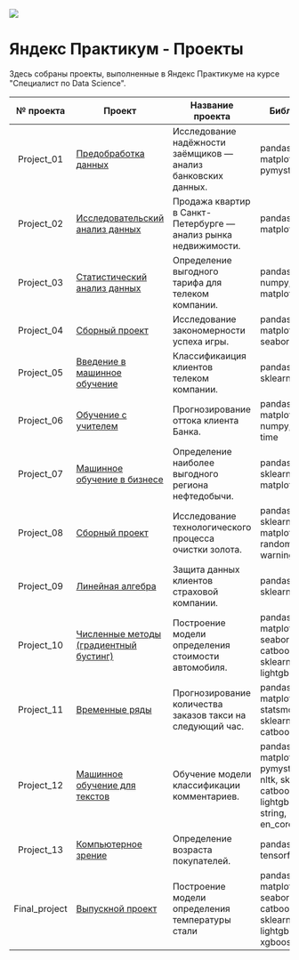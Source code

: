 ![](https://camo.githubusercontent.com/a2ac81a35fa82501f84d6ee52f4dedaffc233f32d5dfabe0a1074311a9be5be7/68747470733a2f2f6d69726f2e6d656469756d2e636f6d2f6d61782f313430302f302a75565030577745574f747048733430452e706e67)

# Яндекс Практикум - Проекты
Здесь собраны проекты, выполненные в Яндекс Практикуме на курсе "Специалист по Data Science".


|№ проекта|Проект|Название проекта|Библиотека|
|:---:|---|---|---|
|Project_01|[Предобработка данных](https://github.com/bitfounder/Yandex-Practicum/tree/main/Project_01)|Исследование надёжности заёмщиков — анализ банковских данных.|pandas, matplotlib, pymystem3|
|Project_02|[Исследовательский анализ данных](https://github.com/bitfounder/Yandex-Practicum/tree/main/Project_02)|Продажа квартир в Санкт-Петербурге — анализ рынка недвижимости.|pandas, matplotlib|
|Project_03|[Статистический анализ данных](https://github.com/bitfounder/Yandex-Practicum/tree/main/Project_03)|Определение выгодного тарифа для телеком компании.|pandas, math, numpy, matplotlib, scipy|
|Project_04|[Сборный проект](https://github.com/bitfounder/Yandex-Practicum/tree/main/Project_04)|Исследование закономерности успеха игры.|pandas, numpy, matplotlib, scipy, seaborn|
|Project_05|[Введение в машинное обучение](https://github.com/bitfounder/Yandex-Practicum/tree/main/Project_05)|Классификаиция клиентов телеком компании.|pandas, numpy, sklearn, time|
|Project_06|[Обучение с учителем](https://github.com/bitfounder/Yandex-Practicum/tree/main/Project_06)|Прогнозирование оттока клиента Банка.|pandas, matplotlib, numpy, sklearn, time|
|Project_07|[Машинное обучение в бизнесе](https://github.com/bitfounder/Yandex-Practicum/tree/main/Project_07)|Определение наиболее выгодного региона нефтедобычи.|pandas, numpy, sklearn, scipy, matplotlib|
|Project_08|[Сборный проект](https://github.com/bitfounder/Yandex-Practicum/tree/main/Project_08)|Исследование технологического процесса очистки золота.|pandas, numpy, sklearn, matplotlib, random, warnings|
|Project_09|[Линейная алгебра](https://github.com/bitfounder/Yandex-Practicum/tree/main/Project_09)|Защита данных клиентов страховой компании.|pandas, numpy, sklearn|
|Project_10|[Численные методы (градиентный бустинг)](https://github.com/bitfounder/Yandex-Practicum/tree/main/Project_10)|Построение модели определения стоимости автомобиля.|pandas, numpy, matplotlib, seaborn, catboost, sklearn, lightgbm, time|
|Project_11|[Временные ряды](https://github.com/bitfounder/Yandex-Practicum/tree/main/Project_11)|Прогнозирование количества заказов такси на следующий час.|pandas, numpy, matplotlib, time, statsmodels, sklearn, catboost|
|Project_12|[Машинное обучение для текстов](https://github.com/bitfounder/Yandex-Practicum/tree/main/Project_12)|Обучение модели классификации комментариев.|pandas, re, matplotlib, tqdm, pymystem3, nltk, sklearn, catboost, lightgbm, time, string, en_core_web_sm|
|Project_13|[Компьютерное зрение](https://github.com/bitfounder/Yandex-Practicum/tree/main/Project_13)|Определение возраста покупателей.|pandas, numpy, tensorflow|
|Final_project|[Выпускной проект](https://github.com/bitfounder/Yandex-Practicum/tree/main/Final_project)|Построение модели определения температуры стали|pandas, numpy, matplotlib, seaborn, catboost, sklearn, lightgbm, xgboost|

